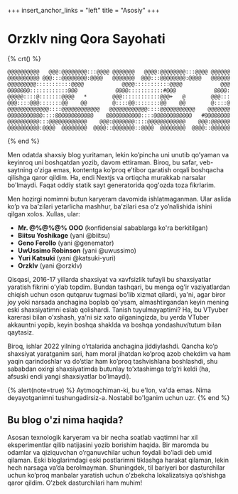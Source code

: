 +++
insert_anchor_links = "left"
title = "Asosiy"
+++

# Orzklv ning Qora Sayohati

{% crt() %}

```
@@@@@@@@@@   @@@:@@@@@@@@:::@@@@ @@@@@@@   @@@@:@@@@@@@@:::@@@@ @@@@@@
@@@@@@@@@@ @@@:::@@@@@@@@:@@@@   @@@@@@@  @@@:::@@@@@@@@:@@@@   @@@@@@
@@@@@@@@@:::::::::::@@@@            @@@@:::::::::::@@@@            @@@
@@@@@@@::::::::::::@@@            @@@@:::::::::::#@@@            @@@@:
@@@@@::::@:::::::@@@@   *        @@@::::::::::::@@@+   @        @@@:::
@@@::::@@@:::::::@@    @@        @::::@@::::::::@@    @@        @::::@
@@@@@@@@@@@@@::::@@@@@@@@@@@@   @@@@@@@@@@@@::::@@@@@@@@@@@    @@@@@@@
@@@@@@@@@@@::::@@@@@@@@@@@@    @@@@@@@@@@@::::@@@@@@@@@@@@   #@@@@@@@@
@@@@@@@@@@:::@@@@@@@@@@@@    @@@:@@@@@@@::::@@@@@@@@@@@@    @@@:@@@@@@
@@@@@@@@@@:@@@@  @@@@@@@@  @@@@::@@@@@@@::@@@@  @@@@@@@@  @@@@::@@@@@@
```

{% end %}

Men odatda shaxsiy blog yuritaman, lekin ko’pincha uni unutib qo’yaman va keyinroq uni boshqatdan yozib, davom ettiraman. Biroq, bu safar, veb-saytning o’ziga emas, kontentga ko’proq e’tibor qaratish orqali boshqacha qilishga qaror qildim. Ha, endi Nextjs va ortiqcha murakkab narsalar bo'lmaydi. Faqat oddiy statik sayt generatorida qog'ozda toza fikrlarim.

Men hozirgi nomimni butun karyeram davomida ishlatmaganman. Ular aslida ko’p va ba’zilari yetarlicha mashhur, ba’zilari esa o’z yo’nalishida ishini qilgan xolos. Xullas, ular:

- **Mr. @%@%@% OOO** (konfidensial sabablarga ko'ra berkitilgan)
- **Biitsu Yoshikage** (yani @biitsu)
- **Geno Ferollo** (yani @genemator)
- **UwUssimo Robinson** (yani @uwussimo)
- **Yuri Katsuki** (yani @katsuki-yuri)
- **Orzklv** (yani @orzklv)

Qisqasi, 2016-17 yillarda shaxsiyat va xavfsizlik tufayli bu shaxsiyatlar yaratish fikrini o’ylab topdim. Bundan tashqari, bu menga og’ir vaziyatlardan chiqish uchun oson qutqaruv tugmasi bo’lib xizmat qilardi, ya'ni, agar biror joy yoki narsada anchagina boplab qo'ysam, almashtirgandan keyin mening eski shaxsiyatimni eslab qolishardi. Tanish tuyulmayaptimi? Ha, bu VTyuber karerasi bilan o’xshash, ya'ni siz xato qilganingizda, bu yerda VTuber akkauntni yopib, keyin boshqa shaklda va boshqa yondashuv/tutum bilan qaytasiz.

Biroq, ishlar 2022 yilning o’rtalarida anchagina jiddiylashdi. Qancha ko’p shaxsiyat yaratganim sari, ham moral jihatdan ko’proq azob chekdim va ham yaqin qarindoshlar va do’stlar ham ko’proq tashvishlana boshlashdi, shu sababdan oxirgi shaxsiyatimda butunlay to’xtashimga to’g’ri keldi (ha, afsuski endi yangi shaxsiyatlar bo’lmaydi).

{% alert(note=true) %}
Aytmoqchiman-ki, bu e'lon, va'da emas. Nima deyayotganimni tushungadirsiz-a. Nostabil bo'lganim uchun uzr.
{% end %}

## Bu blog o'zi nima haqida?

Asosan texnologik karyeram va bir necha soatlab vaqtimni har xil eksperimentlar qilib natijasini yozib borishim haqida. Bir maromda bu odamlar va qiziquvchan o’rganuvchilar uchun foydali bo’ladi deb umid qilaman. Eski bloglarimdagi eski postlarimni tiklashga harakat qilaman, lekin hech narsaga va’da berolmayman. Shuningdek, til bariyeri bor dasturchilar uchun ko’proq manbalar yaratish uchun o’zbekcha lokalizatsiya qo’shishga qaror qildim. O’zbek dasturchilari ham muhim!
